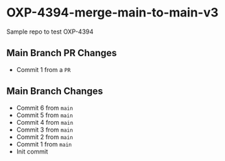 # OXP-4394-merge-main-to-main-v3
Sample repo to test OXP-4394

## Main Branch PR Changes
- Commit 1 from a `PR`

## Main Branch Changes
- Commit 6 from `main`
- Commit 5 from `main`
- Commit 4 from `main`
- Commit 3 from `main`
- Commit 2 from `main`
- Commit 1 from `main`
- Init commit
